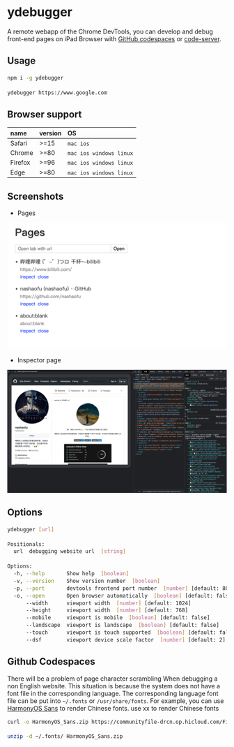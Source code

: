 # ydebugger

A remote webapp of the Chrome DevTools, you can develop and debug front-end pages on iPad Browser with [GitHub codespaces](https://github.com/features/codespaces) or [code-server](https://github.com/coder/code-server).

## Usage

```bash
npm i -g ydebugger

ydebugger https://www.google.com
```

## Browser support

| name    | version | OS                      |
| :------ | :------ | :---------------------- |
| Safari  | >=15    | `mac ios`               |
| Chrome  | >=80    | `mac ios windows linux` |
| Firefox | >=96    | `mac ios windows linux` |
| Edge    | >=80    | `mac ios windows linux` |

## Screenshots

- Pages

![index.png](./screenshots/index.png)

- Inspector page

![inspect.png](./screenshots/inspect.png)

## Options

```bash
ydebugger [url]

Positionals:
  url  debugging website url  [string]

Options:
  -h, --help       Show help  [boolean]
  -v, --version    Show version number  [boolean]
  -p, --port       devtools frontend port number  [number] [default: 8080]
  -o, --open       Open browser automatically  [boolean] [default: false]
      --width      viewport width  [number] [default: 1024]
      --height     viewport width  [number] [default: 768]
      --mobile     viewport is mobile  [boolean] [default: false]
      --landscape  viewport is landscape  [boolean] [default: false]
      --touch      viewport is touch supported  [boolean] [default: false]
      --dsf        viewport device scale factor  [number] [default: 2]
```

## Github Codespaces

There will be a problem of page character scrambling When debugging a non English website. This situation is because the system does not have a font file in the corresponding language. The corresponding language font file can be put into `~/.fonts` or `/usr/share/fonts`. For example, you can use [HarmonyOS Sans](https://developer.harmonyos.com/cn/docs/design/des-guides/font-0000001157868583) to render Chinese fonts.
use xx to render Chinese fonts

```bash
curl -o HarmonyOS_Sans.zip https://communityfile-drcn.op.hicloud.com/FileServer/getFile/cmtyPub/011/111/111/0000000000011111111.20211104104632.29664895974930825801937957883629:50521103025534:2800:1C62D8D976C9EAB505E2AAE22BD5B04FB5E6E311A8C39626B70F3F5BCF941EF9.zip\?needInitFileName\=true

unzip -d ~/.fonts/ HarmonyOS_Sans.zip
```
